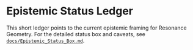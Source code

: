 # Epistemic Status Ledger

This short ledger points to the current epistemic framing for Resonance Geometry. For the detailed status box and caveats, see [`docs/Epistemic_Status_Box.md`](Epistemic_Status_Box.md).
